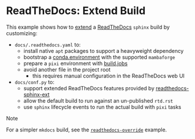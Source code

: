 # ReadTheDocs: Extend Build

This example shows how to [extend] a [ReadTheDocs] `sphinx` build by customizing:
- `docs/.readthedocs.yaml` to:
  - install native `apt` packages to support a heavyweight dependency
  - bootstrap a [conda.environment] with the supported `mambaforge`
  - prepare a `pixi` environment with [build.jobs]
  - avoid another file in the project root
    - this requires manual configuration in the ReadTheDocs web UI
- `docs/conf.py` to:
  - support extended ReadTheDocs features provided by [readthedocs-sphinx-ext]
  - allow the default build to run against an un-published `rtd.rst`
  - use `sphinx` lifecycle events to run the actual build with `pixi` tasks

> [!NOTE]
>
> For a simpler `mkdocs` build, see the [`readthedocs-override`][override] example.

[ReadTheDocs]: https://readthdocs.com
[extend]: https://docs.readthedocs.io/en/stable/build-customization.html#extend-the-build-process
[build.jobs]: https://docs.readthedocs.io/en/stable/config-file/v2.html#build-jobs
[readthedocs-sphinx-ext]: https://github.com/readthedocs/readthedocs-sphinx-ext
[conda.environment]: https://docs.readthedocs.io/en/stable/config-file/v2.html#conda-environment
[override]: ../readthedocs-override/README.md
